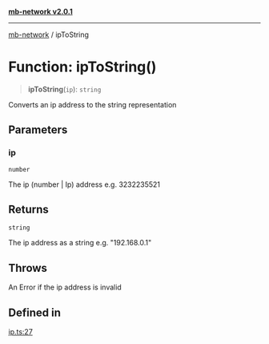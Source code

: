 [**mb-network v2.0.1**](../README.md)

***

[mb-network](../README.md) / ipToString

# Function: ipToString()

> **ipToString**(`ip`): `string`

Converts an ip address to the string representation

## Parameters

### ip

`number`

The ip (number | Ip) address e.g. 3232235521

## Returns

`string`

The ip address as a string e.g. "192.168.0.1"

## Throws

An Error if the ip address is invalid

## Defined in

[ip.ts:27](https://github.com/mbachmann97/mb-network/blob/a3b03f60431299c07af00173f7280a3aa0a15a80/src/ip.ts#L27)
